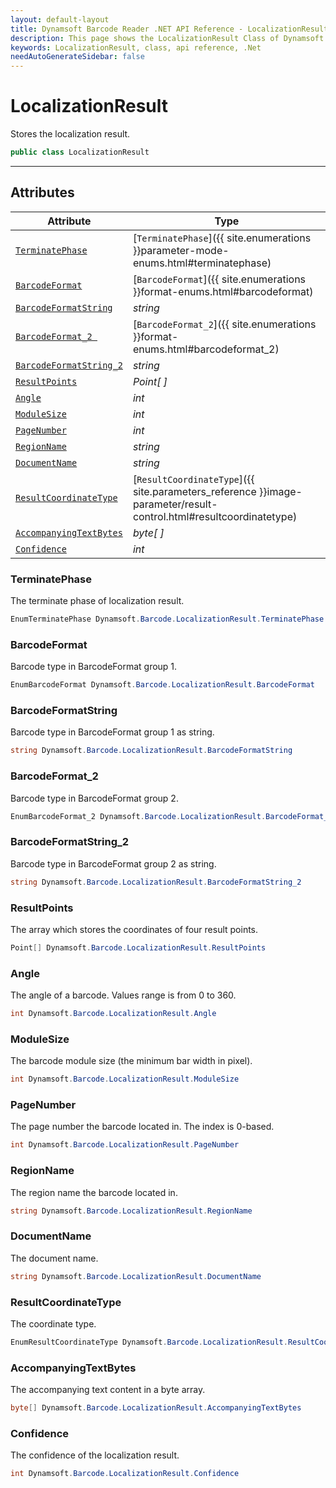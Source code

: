 ```yaml
---
layout: default-layout
title: Dynamsoft Barcode Reader .NET API Reference - LocalizationResult Class
description: This page shows the LocalizationResult Class of Dynamsoft Barcode Reader for .NET SDK.
keywords: LocalizationResult, class, api reference, .Net
needAutoGenerateSidebar: false
---
```



# LocalizationResult
Stores the localization result.

```C#
public class LocalizationResult
```  
  
---
  

## Attributes
  
| Attribute | Type |
|---------- | ---- |
| [`TerminatePhase`](#terminatephase) | [`TerminatePhase`]({{ site.enumerations }}parameter-mode-enums.html#terminatephase) |
| [`BarcodeFormat`](#barcodeformat) | [`BarcodeFormat`]({{ site.enumerations }}format-enums.html#barcodeformat) |
| [`BarcodeFormatString`](#barcodeformatstring) | *string* |
| [`BarcodeFormat_2 `](#barcodeformat_2 ) | [`BarcodeFormat_2`]({{ site.enumerations }}format-enums.html#barcodeformat_2) |
| [`BarcodeFormatString_2`](#barcodeformatstring_2) | *string* |
| [`ResultPoints`](#resultpoints) | *Point[ ]* |
| [`Angle`](#angle) | *int* |
| [`ModuleSize`](#modulesize) | *int* |
| [`PageNumber`](#pagenumber) | *int* |
| [`RegionName`](#regionname) | *string* |
| [`DocumentName`](#documentname)| *string* |
| [`ResultCoordinateType`](#resultcoordinatetype) | [`ResultCoordinateType`]({{ site.parameters_reference }}image-parameter/result-control.html#resultcoordinatetype) |
| [`AccompanyingTextBytes`](#accompanyingtextbytes) | *byte[ ]* |
| [`Confidence`](#confidence) | *int* |


### TerminatePhase
The terminate phase of localization result.

```C#
EnumTerminatePhase Dynamsoft.Barcode.LocalizationResult.TerminatePhase
```

### BarcodeFormat
Barcode type in BarcodeFormat group 1.

```C#
EnumBarcodeFormat Dynamsoft.Barcode.LocalizationResult.BarcodeFormat
```

### BarcodeFormatString
Barcode type in BarcodeFormat group 1 as string.

```C#
string Dynamsoft.Barcode.LocalizationResult.BarcodeFormatString
```

### BarcodeFormat_2
Barcode type in BarcodeFormat group 2.

```C#
EnumBarcodeFormat_2 Dynamsoft.Barcode.LocalizationResult.BarcodeFormat_2
```

### BarcodeFormatString_2
Barcode type in BarcodeFormat group 2 as string.

```C#
string Dynamsoft.Barcode.LocalizationResult.BarcodeFormatString_2
```

### ResultPoints
The array which stores the coordinates of four result points. 

```C#
Point[] Dynamsoft.Barcode.LocalizationResult.ResultPoints
```

### Angle
The angle of a barcode. Values range is from 0 to 360.

```C#
int Dynamsoft.Barcode.LocalizationResult.Angle
```

### ModuleSize
The barcode module size (the minimum bar width in pixel).

```C#
int Dynamsoft.Barcode.LocalizationResult.ModuleSize
```

### PageNumber
The page number the barcode located in. The index is 0-based.

```C#
int Dynamsoft.Barcode.LocalizationResult.PageNumber
```

### RegionName
The region name the barcode located in.

```C#
string Dynamsoft.Barcode.LocalizationResult.RegionName
```

### DocumentName
The document name.

```C#
string Dynamsoft.Barcode.LocalizationResult.DocumentName
```

### ResultCoordinateType
The coordinate type.

```C#
EnumResultCoordinateType Dynamsoft.Barcode.LocalizationResult.ResultCoordinateType
```

### AccompanyingTextBytes
The accompanying text content in a byte array.

```C#
byte[] Dynamsoft.Barcode.LocalizationResult.AccompanyingTextBytes
```

### Confidence
The confidence of the localization result.

```C#
int Dynamsoft.Barcode.LocalizationResult.Confidence
```
